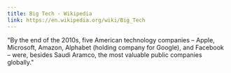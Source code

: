 ```yaml
---
title: Big Tech - Wikipedia
link: https://en.wikipedia.org/wiki/Big_Tech
---
```

"By the end of the 2010s, five American technology companies – Apple, Microsoft, Amazon, Alphabet (holding company for Google), and Facebook – were, besides Saudi Aramco, the most valuable public companies globally."